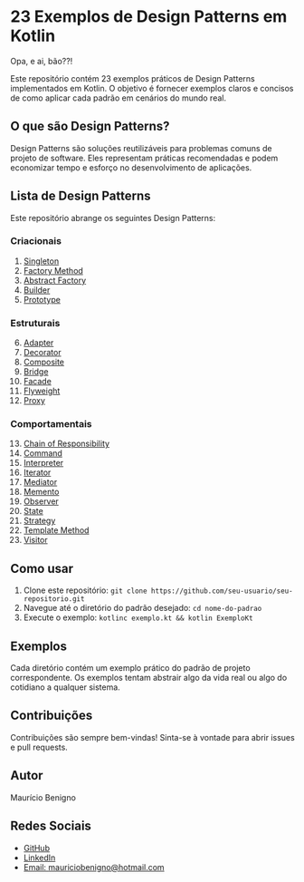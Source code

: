 # 23 Exemplos de Design Patterns em Kotlin

Opa, e ai, bão??! 

Este repositório contém 23 exemplos práticos de Design Patterns implementados em Kotlin. O objetivo é fornecer exemplos claros e concisos de como aplicar cada padrão em cenários do mundo real.

## O que são Design Patterns?

Design Patterns são soluções reutilizáveis para problemas comuns de projeto de software. Eles representam práticas recomendadas e podem economizar tempo e esforço no desenvolvimento de aplicações.

## Lista de Design Patterns

Este repositório abrange os seguintes Design Patterns:

### Criacionais
1.  [Singleton](https://github.com/mauriciobenigno/DesignPatternsKotlin_examples/tree/master/src/main/kotlin/designPatterns/creationalPatterns/singleton)
2.  [Factory Method](https://github.com/mauriciobenigno/DesignPatternsKotlin_examples/tree/master/src/main/kotlin/designPatterns/creationalPatterns/factoryMethod)
3.  [Abstract Factory](https://github.com/mauriciobenigno/DesignPatternsKotlin_examples/tree/master/src/main/kotlin/designPatterns/creationalPatterns/abstractFactory)
4.  [Builder](https://github.com/mauriciobenigno/DesignPatternsKotlin_examples/tree/master/src/main/kotlin/designPatterns/creationalPatterns/builder)
5.  [Prototype](https://github.com/mauriciobenigno/DesignPatternsKotlin_examples/tree/master/src/main/kotlin/designPatterns/creationalPatterns/prototype)

### Estruturais
6.  [Adapter](https://github.com/mauriciobenigno/DesignPatternsKotlin_examples/tree/master/src/main/kotlin/designPatterns/structuralPatterns/adapter)
7.  [Decorator](https://github.com/mauriciobenigno/DesignPatternsKotlin_examples/tree/master/src/main/kotlin/designPatterns/structuralPatterns/decorator)
8.  [Composite](https://github.com/mauriciobenigno/DesignPatternsKotlin_examples/tree/master/src/main/kotlin/designPatterns/structuralPatterns/composite)
9.  [Bridge](https://github.com/mauriciobenigno/DesignPatternsKotlin_examples/tree/master/src/main/kotlin/designPatterns/structuralPatterns/bridge)
10. [Facade](https://github.com/mauriciobenigno/DesignPatternsKotlin_examples/tree/master/src/main/kotlin/designPatterns/structuralPatterns/facade)
11. [Flyweight](https://github.com/mauriciobenigno/DesignPatternsKotlin_examples/tree/master/src/main/kotlin/designPatterns/structuralPatterns/flyweight)
12. [Proxy](https://github.com/mauriciobenigno/DesignPatternsKotlin_examples/tree/master/src/main/kotlin/designPatterns/structuralPatterns/proxy)

### Comportamentais
13. [Chain of Responsibility](https://github.com/mauriciobenigno/DesignPatternsKotlin_examples/tree/master/src/main/kotlin/designPatterns/behavioralPatterns/chainOfResponsability)
14. [Command](https://github.com/mauriciobenigno/DesignPatternsKotlin_examples/tree/master/src/main/kotlin/designPatterns/behavioralPatterns/command)
15. [Interpreter](https://github.com/mauriciobenigno/DesignPatternsKotlin_examples/tree/master/src/main/kotlin/designPatterns/behavioralPatterns/interpreter)
16. [Iterator](https://github.com/mauriciobenigno/DesignPatternsKotlin_examples/tree/master/src/main/kotlin/designPatterns/behavioralPatterns/iterator)
17. [Mediator](https://github.com/mauriciobenigno/DesignPatternsKotlin_examples/tree/master/src/main/kotlin/designPatterns/behavioralPatterns/mediator)
18. [Memento](https://github.com/mauriciobenigno/DesignPatternsKotlin_examples/tree/master/src/main/kotlin/designPatterns/behavioralPatterns/memento)
19. [Observer](https://github.com/mauriciobenigno/DesignPatternsKotlin_examples/tree/master/src/main/kotlin/designPatterns/behavioralPatterns/observer)
20. [State](https://github.com/mauriciobenigno/DesignPatternsKotlin_examples/tree/master/src/main/kotlin/designPatterns/behavioralPatterns/state)
21. [Strategy](https://github.com/mauriciobenigno/DesignPatternsKotlin_examples/tree/master/src/main/kotlin/designPatterns/behavioralPatterns/strategy)
22. [Template Method](https://github.com/mauriciobenigno/DesignPatternsKotlin_examples/tree/master/src/main/kotlin/designPatterns/behavioralPatterns/template)
23. [Visitor](https://github.com/mauriciobenigno/DesignPatternsKotlin_examples/tree/master/src/main/kotlin/designPatterns/behavioralPatterns/visitor)

## Como usar

1.  Clone este repositório: `git clone https://github.com/seu-usuario/seu-repositorio.git`
2.  Navegue até o diretório do padrão desejado: `cd nome-do-padrao`
3.  Execute o exemplo: `kotlinc exemplo.kt && kotlin ExemploKt`

## Exemplos

Cada diretório contém um exemplo prático do padrão de projeto correspondente. Os exemplos tentam abstrair algo da vida real ou algo do cotidiano a qualquer sistema.

## Contribuições

Contribuições são sempre bem-vindas! Sinta-se à vontade para abrir issues e pull requests.

## Autor

Maurício Benigno

## Redes Sociais

*   [GitHub](https://github.com/mauriciobenigno)
*   [LinkedIn](https://www.linkedin.com/in/mauriciobenigno/)
*   [Email: mauriciobenigno@hotmail.com](mailto:mauriciobenigno@hotmail.com)
